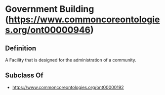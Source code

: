 # Government Building (https://www.commoncoreontologies.org/ont00000946)

## Definition
A Facility that is designed for the administration of a community.

## Subclass Of
- https://www.commoncoreontologies.org/ont00000192

